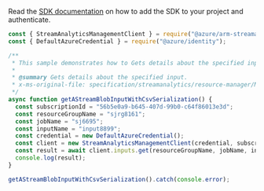 Read the [SDK documentation](https://github.com/Azure/azure-sdk-for-js/blob/%40azure%2Farm-streamanalytics_4.0.1/sdk/streamanalytics/arm-streamanalytics/README.md) on how to add the SDK to your project and authenticate.

```javascript
const { StreamAnalyticsManagementClient } = require("@azure/arm-streamanalytics");
const { DefaultAzureCredential } = require("@azure/identity");

/**
 * This sample demonstrates how to Gets details about the specified input.
 *
 * @summary Gets details about the specified input.
 * x-ms-original-file: specification/streamanalytics/resource-manager/Microsoft.StreamAnalytics/stable/2020-03-01/examples/Input_Get_Stream_Blob_CSV.json
 */
async function getAStreamBlobInputWithCsvSerialization() {
  const subscriptionId = "56b5e0a9-b645-407d-99b0-c64f86013e3d";
  const resourceGroupName = "sjrg8161";
  const jobName = "sj6695";
  const inputName = "input8899";
  const credential = new DefaultAzureCredential();
  const client = new StreamAnalyticsManagementClient(credential, subscriptionId);
  const result = await client.inputs.get(resourceGroupName, jobName, inputName);
  console.log(result);
}

getAStreamBlobInputWithCsvSerialization().catch(console.error);
```
